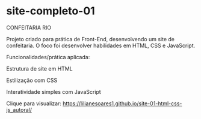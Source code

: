 # site-completo-01

CONFEITARIA RIO

Projeto criado para prática de Front-End, desenvolvendo um site de confeitaria. O foco foi desenvolver habilidades em HTML, CSS e JavaScript.


Funcionalidades/prática aplicada:

Estrutura de site em HTML

Estilização com CSS 

Interatividade simples com JavaScript 


Clique para visualizar:
https://lilianesoares1.github.io/site-01-html-css-js_autoral/
